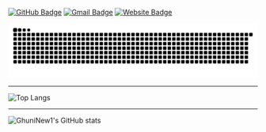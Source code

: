 [![GitHub Badge](https://img.shields.io/badge/-@GhuniNew1-%23181717?style=flat&logo=github)](https://github.com/GhuniNew1) [![Gmail Badge](https://img.shields.io/badge/-aakanun43@hmail.com-c14438?style=flat&logo=Gmail&logoColor=white&link=mailto:aakanun43@hmail.com)](mailto:aakanun43@hmail.com) [![Website Badge](https://img.shields.io/website?color=0ab9e6&style=flat&up_message=sky.bigbrain-studio.com&url=http%3A%2F%2Fsky.bigbrain-studio.com%2F)](https://sky.bigbrain-studio.com) 

<picture>
 <source media="(prefers-color-scheme: dark)" srcset="https://raw.githubusercontent.com/suren-atoyan/suren-atoyan/output/github-contribution-grid-snake-dark.svg">
  <source media="(prefers-color-scheme: light)" srcset="[YOUR-LIGHTMODE-IMAGE](https://raw.githubusercontent.com/suren-atoyan/suren-atoyan/output/github-contribution-grid-snake-dark.svg)">
 <img alt="snake!" src="https://raw.githubusercontent.com/suren-atoyan/suren-atoyan/output/github-contribution-grid-snake-light.svg">
</picture>

<!--
![Top Langs](https://github-readme-stats.vercel.app/api/top-langs/?username=GhuniNew1&exclude_repo=github-readme-stats,GhuniNew1.github.io&show_icons=true&theme=tokyonight&hide_progress=true)
-->
***
![Top Langs](https://github-readme-stats.vercel.app/api/top-langs/?username=GhuniNew1\&layout=compact&show_icons=false&theme=radical)
***
![GhuniNew1's GitHub stats](https://github-readme-stats.vercel.app/api?username=GhuniNew1&rank_icon=github&show_icons=false&theme=radical)


<!-- ![metrics](./github-metrics.svg) -->

<!--
**GhuniNew1/GhuniNew1** is a ✨ _special_ ✨ repository because its `README.md` (this file) appears on your GitHub profile.

Here are some ideas to get you started:

- 🔭 I’m currently working on ...
- 🌱 I’m currently learning ...
- 👯 I’m looking to collaborate on ...
- 🤔 I’m looking for help with ...
- 💬 Ask me about ...
- 📫 How to reach me: ...
- 😄 Pronouns: ...
- ⚡ Fun fact: ...
--> 
